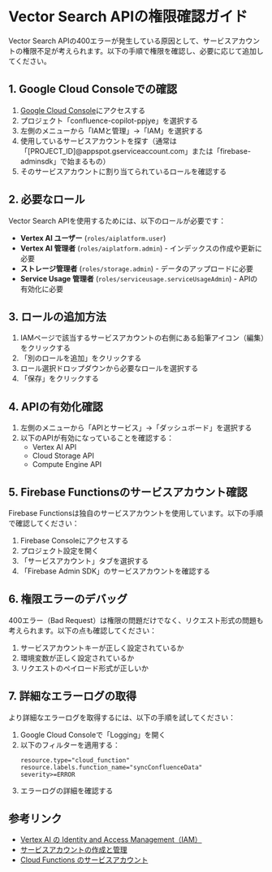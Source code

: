 # Vector Search APIの権限確認ガイド

Vector Search APIの400エラーが発生している原因として、サービスアカウントの権限不足が考えられます。以下の手順で権限を確認し、必要に応じて追加してください。

## 1. Google Cloud Consoleでの確認

1. [Google Cloud Console](https://console.cloud.google.com/)にアクセスする
2. プロジェクト「confluence-copilot-ppjye」を選択する
3. 左側のメニューから「IAMと管理」→「IAM」を選択する
4. 使用しているサービスアカウントを探す（通常は「[PROJECT_ID]@appspot.gserviceaccount.com」または「firebase-adminsdk」で始まるもの）
5. そのサービスアカウントに割り当てられているロールを確認する

## 2. 必要なロール

Vector Search APIを使用するためには、以下のロールが必要です：

- **Vertex AI ユーザー** (`roles/aiplatform.user`)
- **Vertex AI 管理者** (`roles/aiplatform.admin`) - インデックスの作成や更新に必要
- **ストレージ管理者** (`roles/storage.admin`) - データのアップロードに必要
- **Service Usage 管理者** (`roles/serviceusage.serviceUsageAdmin`) - APIの有効化に必要

## 3. ロールの追加方法

1. IAMページで該当するサービスアカウントの右側にある鉛筆アイコン（編集）をクリックする
2. 「別のロールを追加」をクリックする
3. ロール選択ドロップダウンから必要なロールを選択する
4. 「保存」をクリックする

## 4. APIの有効化確認

1. 左側のメニューから「APIとサービス」→「ダッシュボード」を選択する
2. 以下のAPIが有効になっていることを確認する：
   - Vertex AI API
   - Cloud Storage API
   - Compute Engine API

## 5. Firebase Functionsのサービスアカウント確認

Firebase Functionsは独自のサービスアカウントを使用しています。以下の手順で確認してください：

1. Firebase Consoleにアクセスする
2. プロジェクト設定を開く
3. 「サービスアカウント」タブを選択する
4. 「Firebase Admin SDK」のサービスアカウントを確認する

## 6. 権限エラーのデバッグ

400エラー（Bad Request）は権限の問題だけでなく、リクエスト形式の問題も考えられます。以下の点も確認してください：

1. サービスアカウントキーが正しく設定されているか
2. 環境変数が正しく設定されているか
3. リクエストのペイロード形式が正しいか

## 7. 詳細なエラーログの取得

より詳細なエラーログを取得するには、以下の手順を試してください：

1. Google Cloud Consoleで「Logging」を開く
2. 以下のフィルターを適用する：
   ```
   resource.type="cloud_function"
   resource.labels.function_name="syncConfluenceData"
   severity>=ERROR
   ```
3. エラーログの詳細を確認する

## 参考リンク

- [Vertex AI の Identity and Access Management（IAM）](https://cloud.google.com/vertex-ai/docs/general/access-control)
- [サービスアカウントの作成と管理](https://cloud.google.com/iam/docs/creating-managing-service-accounts)
- [Cloud Functions のサービスアカウント](https://cloud.google.com/functions/docs/securing/function-identity)
